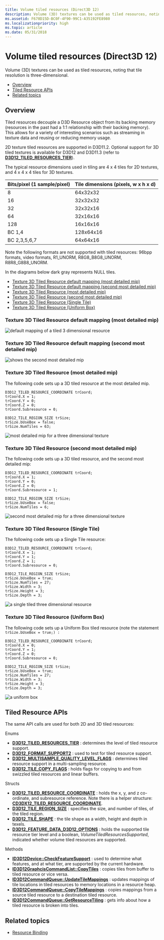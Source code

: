 ```yaml
---
title: Volume tiled resources (Direct3D 12)
description: Volume (3D) textures can be used as tiled resources, noting that tile resolution is three-dimensional.
ms.assetid: F670D15D-BC0F-4F90-99C1-A35192FE8980
ms.localizationpriority: high
ms.topic: article
ms.date: 05/31/2018
---
```


# Volume tiled resources (Direct3D 12)

Volume (3D) textures can be used as tiled resources, noting that tile resolution is three-dimensional.

-   [Overview](#overview)
-   [Tiled Resource APIs](#tiled-resource-apis)
-   [Related topics](#related-topics)

## Overview

Tiled resources decouple a D3D Resource object from its backing memory (resources in the past had a 1:1 relationship with their backing memory). This allows for a variety of interesting scenarios such as streaming in texture data and reusing or reducing memory usage.

2D texture tiled resources are supported in D3D11.2. Optional support for 3D tiled textures is available for D3D12 and D3D11.3 (refer to [**D3D12\_TILED\_RESOURCES\_TIER**](/windows/desktop/api/d3d12/ne-d3d12-d3d12_tiled_resources_tier)).

The typical resource dimensions used in tiling are 4 x 4 tiles for 2D textures, and 4 x 4 x 4 tiles for 3D textures.



| Bits/pixel (1 sample/pixel) | Tile dimensions (pixels, w x h x d) |
|-----------------------------|-------------------------------------|
| 8                           | 64x32x32                            |
| 16                          | 32x32x32                            |
| 32                          | 32x32x16                            |
| 64                          | 32x16x16                            |
| 128                         | 16x16x16                            |
| BC 1,4                      | 128x64x16                           |
| BC 2,3,5,6,7                | 64x64x16                            |

Note the following formats are not supported with tiled resources: 96bpp formats, video formats, R1\_UNORM, R8G8\_B8G8\_UNORM, R8R8\_G8B8\_UNORM.

In the diagrams below dark gray represents NULL tiles.

-   [Texture 3D Tiled Resource default mapping (most detailed mip)](#texture-3d-tiled-resource-default-mapping-most-detailed-mip)
-   [Texture 3D Tiled Resource default mapping (second most detailed mip)](#texture-3d-tiled-resource-default-mapping-second-most-detailed-mip)
-   [Texture 3D Tiled Resource (most detailed mip)](#texture-3d-tiled-resource-most-detailed-mip)
-   [Texture 3D Tiled Resource (second most detailed mip)](#texture-3d-tiled-resource-second-most-detailed-mip)
-   [Texture 3D Tiled Resource (Single Tile)](#texture-3d-tiled-resource-single-tile)
-   [Texture 3D Tiled Resource (Uniform Box)](#texture-3d-tiled-resource-uniform-box)

### Texture 3D Tiled Resource default mapping (most detailed mip)

![default mapping of a tiled 3 dimensional resource](images/vtr-tex3d-default-1.png)

### Texture 3D Tiled Resource default mapping (second most detailed mip)

![shows the second most detailed mip](images/vtr-tex3d-default-2.png)

### Texture 3D Tiled Resource (most detailed mip)

The following code sets up a 3D tiled resource at the most detailed mip.

``` syntax
D3D12_TILED_RESOURCE_COORDINATE trCoord;
trCoord.X = 1;
trCoord.Y = 0;
trCoord.Z = 0;
trCoord.Subresource = 0;

D3D12_TILE_REGION_SIZE trSize;
trSize.bUseBox = false;
trSize.NumTiles = 63;
```

![most detailed mip for a three dimensional texture](images/vtr-tex3d-default-1b.png)

### Texture 3D Tiled Resource (second most detailed mip)

The following code sets up a 3D tiled resource, and the second most detailed mip:

``` syntax
D3D12_TILED_RESOURCE_COORDINATE trCoord;
trCoord.X = 1;
trCoord.Y = 0;
trCoord.Z = 0;
trCoord.Subresource = 1;

D3D12_TILE_REGION_SIZE trSize;
trSize.bUseBox = false;
trSize.NumTiles = 6;
```

![second most detailed mip for a three dimensional texture](images/vtr-tex3d-default-2b.png)

### Texture 3D Tiled Resource (Single Tile)

The following code sets up a Single Tile resource:

``` syntax
D3D12_TILED_RESOURCE_COORDINATE trCoord;
trCoord.X = 1;
trCoord.Y = 1;
trCoord.Z = 1;
trCoord.Subresource = 0;

D3D12_TILE_REGION_SIZE trSize;
trSize.bUseBox = true;
trSize.NumTiles = 27;
trSize.Width = 3;
trSize.Height = 3;
trSize.Depth = 3;
```

![a single tiled three dimensional resource](images/vtr-tex3d-single.png)

### Texture 3D Tiled Resource (Uniform Box)

The following code sets up a Uniform Box tiled resource (note the statement `trSize.bUseBox = true;) :`

``` syntax
D3D12_TILED_RESOURCE_COORDINATE trCoord;
trCoord.X = 0;
trCoord.Y = 1;
trCoord.Z = 0;
trCoord.Subresource = 0;

D3D12_TILE_REGION_SIZE trSize;
trSize.bUseBox = true;
trSize.NumTiles = 27;
trSize.Width = 3;
trSize.Height = 3;
trSize.Depth = 3;
```

![a uniform box](images/vtr-tex3d-uniform.png)

## Tiled Resource APIs

The same API calls are used for both 2D and 3D tiled resources:

Enums

-   [**D3D12\_TILED\_RESOURCES\_TIER**](/windows/desktop/api/d3d12/ne-d3d12-d3d12_tiled_resources_tier) : determines the level of tiled resource support.
-   [**D3D12\_FORMAT\_SUPPORT2**](/windows/desktop/api/d3d12/ne-d3d12-d3d12_format_support2) : used to test for tiled resource support.
-   [**D3D12\_MULTISAMPLE\_QUALITY\_LEVEL\_FLAGS**](/windows/desktop/api/d3d12/ne-d3d12-d3d12_multisample_quality_level_flags) : determines tiled resource support in a multi-sampling resource.
-   [**D3D12\_TILE\_COPY\_FLAGS**](/windows/desktop/api/d3d12/ne-d3d12-d3d12_tile_copy_flags) : holds flags for copying to and from swizzled tiled resources and linear buffers.

Structs

-   [**D3D12\_TILED\_RESOURCE\_COORDINATE**](/windows/desktop/api/d3d12/ns-d3d12-d3d12_tiled_resource_coordinate) : holds the x, y, and z co-ordinate, and subresource reference. Note there is a helper structure: [**CD3DX12\_TILED\_RESOURCE\_COORDINATE**](cd3dx12-tiled-resource-coordinate.md).
-   [**D3D12\_TILE\_REGION\_SIZE**](/windows/desktop/api/d3d12/ns-d3d12-d3d12_tile_region_size) : specifies the size, and number of tiles, of the tiled region.
-   [**D3D12\_TILE\_SHAPE**](/windows/desktop/api/d3d12/ns-d3d12-d3d12_tile_shape) : the tile shape as a width, height and depth in texels.
-   [**D3D12\_FEATURE\_DATA\_D3D12\_OPTIONS**](/windows/desktop/api/d3d12/ns-d3d12-d3d12_feature_data_d3d12_options) : holds the supported tile resource tier level and a boolean, *VolumeTiledResourcesSupported*, indicated whether volume tiled resources are supported.

Methods

-   [**ID3D12Device::CheckFeatureSupport**](/windows/desktop/api/d3d12/nf-d3d12-id3d12device-checkfeaturesupport) : used to determine what features, and at what tier, are supported by the current hardware.
-   [**ID3D12GraphcisCommandList::CopyTiles**](/windows/desktop/api/d3d12/nf-d3d12-id3d12graphicscommandlist-copytiles) : copies tiles from buffer to tiled resource or vice versa.
-   [**ID3D12CommandQueue::UpdateTileMappings**](/windows/desktop/api/d3d12/nf-d3d12-id3d12commandqueue-updatetilemappings) : updates mappings of tile locations in tiled resources to memory locations in a resource heap.
-   [**ID3D12CommandQueue::CopyTileMappings**](/windows/desktop/api/d3d12/nf-d3d12-id3d12commandqueue-copytilemappings) : copies mappings from a source tiled resource to a destination tiled resource.
-   [**ID3D12CommandQueue::GetResourceTiling**](/windows/desktop/api/d3d12/nf-d3d12-id3d12device-getresourcetiling) : gets info about how a tiled resource is broken into tiles.

## Related topics
* [Resource Binding](resource-binding.md)
